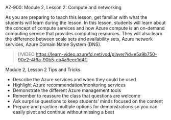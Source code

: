 

AZ-900: Module 2, Lesson 2: Compute and networking

As you are preparing to teach this lesson, get familiar with what the students will learn during the lesson. In this lesson, students will learn about the concept of compute services and how Azure compute is an on-demand computing service that provides computing resources. They will also learn the difference between scale sets and availability sets, Azure network services, Azure Domain Name System (DNS).

> [!VIDEO https://learn-video.azurefd.net/vod/player?id=e5a9b750-90e2-4f9a-90b5-cb4a9eec1d4f]
 
Module 2, Lesson 2 Tips and Tricks

- Describe the Azure services and when they could be used
- Highlight Azure recommendation/monitoring services
- Demonstrate the different Azure management tools
- Remember to reassure the class that questions are welcome
- Ask surprise questions to keep students’ minds focused on the content
- Prepare and practice multiple options for demonstrations so you can easily pivot and continue without missing a beat
